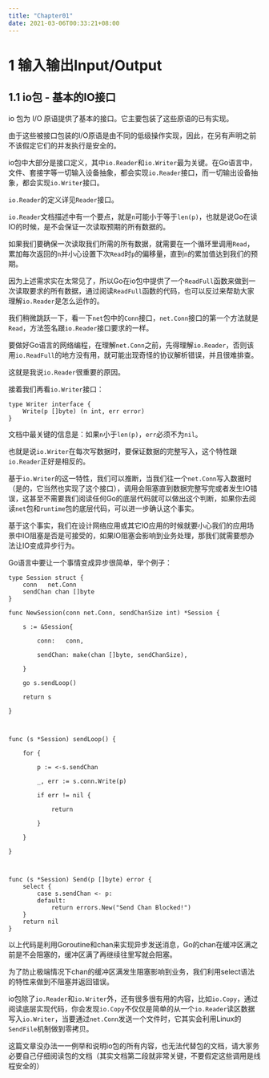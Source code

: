 ```yaml
---
title: "Chapter01"
date: 2021-03-06T00:33:21+08:00
---
```

# 1   输入输出Input/Output

## 1.1  io包 - 基本的IO接口

io 包为 I/O 原语提供了基本的接口。它主要包装了这些原语的已有实现。

由于这些被接口包装的I/O原语是由不同的低级操作实现，因此，在另有声明之前不该假定它们的并发执行是安全的。

io包中大部分是接口定义，其中`io.Reader`和`io.Writer`最为关键。在Go语言中，文件、套接字等一切输入设备抽象，都会实现`io.Reader`接口，而一切输出设备抽象，都会实现`io.Writer`接口。

`io.Reader`的定义详见`Reader`接口。

`io.Reader`文档描述中有一个要点，就是`n`可能小于等于`len(p)`，也就是说Go在读IO的时候，是不会保证一次读取预期的所有数据的。

如果我们要确保一次读取我们所需的所有数据，就需要在一个循环里调用`Read`，累加每次返回的`n`并小心设置下次`Read`时`p`的偏移量，直到`n`的累加值达到我们的预期。

因为上述需求实在太常见了，所以Go在io包中提供了一个`ReadFull`函数来做到一次读取要求的所有数据，通过阅读`ReadFull`函数的代码，也可以反过来帮助大家理解`io.Reader`是怎么运作的。

我们稍微跳跃一下，看一下`net`包中的`Conn`接口，`net.Conn`接口的第一个方法就是`Read`，方法签名跟`io.Reader`接口要求的一样。

要做好Go语言的网络编程，在理解`net.Conn`之前，先得理解`io.Reader`，否则该用`io.ReadFull`的地方没有用，就可能出现奇怪的协议解析错误，并且很难排查。

这就是我说`io.Reader`很重要的原因。

接着我们再看`io.Writer`接口：

```golang
type Writer interface {
	Write(p []byte) (n int, err error)
}
```

文档中最关键的信息是：如果`n`小于`len(p)`，`err`必须不为`nil`。

也就是说`io.Writer`在每次写数据时，要保证数据的完整写入，这个特性跟`io.Reader`正好是相反的。

基于`io.Writer`的这一特性，我们可以推断，当我们往一个`net.Conn`写入数据时（是的，它当然也实现了这个接口），调用会阻塞直到数据完整写完或者发生IO错误，这甚至不需要我们阅读任何Go的底层代码就可以做出这个判断，如果你去阅读`net`包和`runtime`包的底层代码，可以进一步确认这个事实。

基于这个事实，我们在设计网络应用或其它IO应用的时候就要小心我们的应用场景中IO阻塞是否是可接受的，如果IO阻塞会影响到业务处理，那我们就需要想办法让IO变成异步行为。

Go语言中要让一个事情变成异步很简单，举个例子：

```golang
type Session struct {
	conn   net.Conn
	sendChan chan []byte
}

func NewSession(conn net.Conn, sendChanSize int) *Session {

​    s := &Session{

​        conn:   conn,

​        sendChan: make(chan []byte, sendChanSize),

​    }

​    go s.sendLoop()

​    return s

}

 

func (s *Session) sendLoop() {

​    for {

​        p := <-s.sendChan

​        _, err := s.conn.Write(p)

​        if err != nil {

​            return

​        }

​    }

}

 

func (s *Session) Send(p []byte) error {
	select {
		case s.sendChan <- p:
		default:
			return errors.New("Send Chan Blocked!")
	}
	return nil
}
```

以上代码是利用Goroutine和chan来实现异步发送消息，Go的chan在缓冲区满之前是不会阻塞的，缓冲区满了再继续往里写就会阻塞。

为了防止极端情况下chan的缓冲区满发生阻塞影响到业务，我们利用select语法的特性来做到不阻塞并返回错误。

io包除了`io.Reader`和`io.Writer`外，还有很多很有用的内容，比如`io.Copy`，通过阅读底层实现代码，你会发现`io.Copy`不仅仅是简单的从一个`io.Reader`读区数据写入`io.Writer`，当要通过`net.Conn`发送一个文件时，它其实会利用Linux的`SendFile`机制做到零拷贝。

这篇文章没办法一一例举和说明io包的所有内容，也无法代替包的文档，请大家务必要自己仔细阅读包的文档（其实文档第二段就非常关键，不要假定这些调用是线程安全的）

